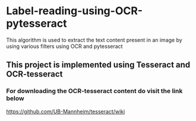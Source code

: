 # Label-reading-using-OCR-pytesseract
This algorithm is used to extract the text content present in an image by using various filters  using OCR and pytesseract
## This project is implemented using Tesseract and OCR-tesseract
### For downloading the OCR-tesseract content do visit the link below
https://github.com/UB-Mannheim/tesseract/wiki
